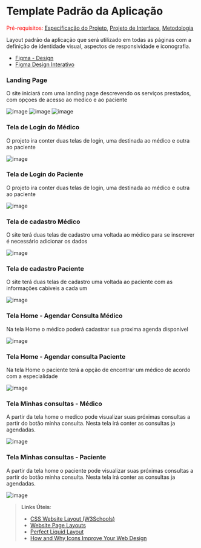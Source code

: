 # Template Padrão da Aplicação

 <span style="color:red">Pré-requisitos: <a href="2-Especificação do Projeto.md"> Especificação do Projeto</a></span>, <a href="3-Projeto de Interface.md"> Projeto de Interface</a>, <a href="4-Metodologia.md"> Metodologia</a>

Layout padrão da aplicação que será utilizado em todas as páginas com a definição de identidade visual, aspectos de responsividade e iconografia.

 - [Figma -  Design ](https://www.figma.com/file/CFbD21Vbo7e358Ovj5ffw7/OnMedical?node-id=0%3A1)
 - [Figma Design Interativo](https://www.figma.com/proto/CFbD21Vbo7e358Ovj5ffw7/OnMedical?node-id=1%3A9&starting-point-node-id=1%3A9)

### Landing Page
O site iniciará com uma landing page descrevendo os serviços prestados, com opçoes de acesso ao medico e ao paciente

![image](https://user-images.githubusercontent.com/55036173/193157564-285a651a-c48b-4ac1-acdd-2505494d9051.png)
![image](https://user-images.githubusercontent.com/55036173/193157622-853be253-1f96-4bde-9831-6e65201d15d6.png)
![image](https://user-images.githubusercontent.com/55036173/193157655-a51789b1-35c6-4838-86af-10f7590f3dfc.png)

### Tela de Login do Médico

O projeto ira conter duas telas de login, uma destinada ao médico e outra ao paciente

![image](https://user-images.githubusercontent.com/55036173/193158010-a42e134c-2309-447c-b9bb-283ffb8623f0.png)



### Tela de Login do Paciente

O projeto ira conter duas telas de login, uma destinada ao médico e outra ao paciente

![image](https://user-images.githubusercontent.com/55036173/193158063-424f7cf9-ae38-454a-a3c3-56dd68bde5dd.png)



### Tela de cadastro Médico

O site terá duas telas de cadastro uma voltada ao médico para se inscrever é necessário adicionar os dados 

![image](https://user-images.githubusercontent.com/55036173/193158162-0ee6fb2d-72e2-4da0-ade1-b472b07c4d4d.png)



### Tela de cadastro Paciente

O site terá duas telas de cadastro uma voltada ao paciente com as informações cabiveis a cada um

![image](https://user-images.githubusercontent.com/55036173/193164648-eb9bff2b-3075-49fb-8559-be4ac281875b.png)



### Tela Home - Agendar Consulta Médico

  Na tela Home  o médico poderá cadastrar sua proxima agenda disponivel
  
![image](https://user-images.githubusercontent.com/55036173/193158363-2700392c-48a5-4976-bc08-da9f10e5fbe9.png)



### Tela Home - Agendar consulta Paciente

  Na tela Home o paciente terá a opção de encontrar um médico de acordo com a especialidade 
  
![image](https://user-images.githubusercontent.com/55036173/193158396-2c7d7135-cee2-4c5e-a042-1fb71889bf98.png)


### Tela Minhas consultas - Médico

A partir da tela home o medico pode visualizar suas próximas consultas a partir do botão minha consulta. Nesta tela irá conter as consultas ja agendadas.

![image](https://user-images.githubusercontent.com/55036173/193164566-1a95d1da-6f5a-4716-a3f0-45fc50539aa9.png)

### Tela Minhas consultas - Paciente

A partir da tela home o  paciente pode visualizar suas próximas consultas a partir do botão minha consulta. Nesta tela irá conter as consultas ja agendadas.

![image](https://user-images.githubusercontent.com/55036173/193164545-61f6ee21-3e54-41df-94be-d710861d3eef.png)

> **Links Úteis**:
>
> - [CSS Website Layout (W3Schools)](https://www.w3schools.com/css/css_website_layout.asp)
> - [Website Page Layouts](http://www.cellbiol.com/bioinformatics_web_development/chapter-3-your-first-web-page-learning-html-and-css/website-page-layouts/)
> - [Perfect Liquid Layout](https://matthewjamestaylor.com/perfect-liquid-layouts)
> - [How and Why Icons Improve Your Web Design](https://usabilla.com/blog/how-and-why-icons-improve-you-web-design/)
